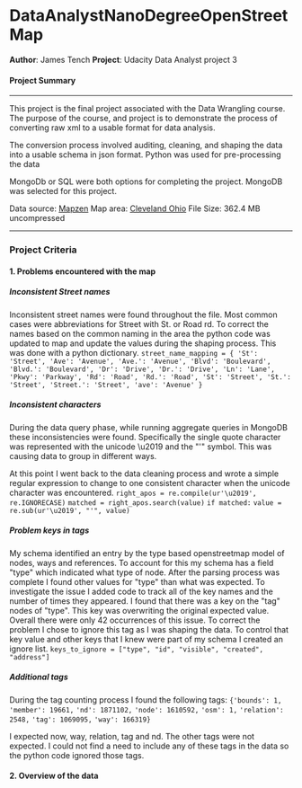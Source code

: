 # DataAnalystNanoDegreeOpenStreetMap

**Author**: James Tench
**Project**: Udacity Data Analyst project 3

#### Project Summary
---
This project is the final project associated with the Data Wrangling course. The purpose of the course, and project is to demonstrate the process of converting raw xml to a usable format for data analysis.

The conversion process involved auditing, cleaning, and shaping the  data into a usable schema in json format. Python was used for pre-processing the data

MongoDb or SQL were both options for completing the project. MongoDB was selected for this project.

Data source: [Mapzen](https://mapzen.com/data/metro-extracts/)
Map area: [Cleveland Ohio](https://s3.amazonaws.com/metro-extracts.mapzen.com/cleveland_ohio.osm.bz2)
File Size: 362.4 MB uncompressed

---

### Project Criteria

#### 1. Problems encountered with the map

##### Inconsistent Street names
Inconsistent street names were found throughout the file. Most common cases were abbreviations for Street with St. or Road rd. To correct the names based on the common naming in the area the python code was updated to map and update the values during the shaping process. This was done with a python dictionary.
`street_name_mapping = {
    'St': 'Street',
    'Ave': 'Avenue',
    'Ave.': 'Avenue',
    'Blvd': 'Boulevard',
    'Blvd.': 'Boulevard',
    'Dr': 'Drive',
    'Dr.': 'Drive',
    'Ln': 'Lane',
    'Pkwy': 'Parkway',
    'Rd': 'Road',
    'Rd.': 'Road',
    'St': 'Street',
    'St.': 'Street',
    'Street.': 'Street',
    'ave': 'Avenue'
}
`

##### Inconsistent characters
During the data query phase, while running aggregate queries in MongoDB these inconsistencies were found. Specifically the single quote character was represented with the unicode \u2019 and the "'" symbol. This was causing data to group in different ways.

At this point I went back to the data cleaning process and wrote a simple regular expression to change to one consistent character when the unicode character was encountered.
`right_apos = re.compile(ur'\u2019', re.IGNORECASE)`
`matched = right_apos.search(value)`
`if matched:`
`value = re.sub(ur'\u2019', "'", value)`

##### Problem keys in tags
My schema identified an entry by the type based openstreetmap model of nodes, ways and references. To account for this my schema has a field "type" which indicated what type of node. 
After the parsing process was complete I found other values for "type" than what was expected. To investigate the issue I added code to track all of the key names and the number of times they appeared.
I found that there was a key on the "tag" nodes of "type". This key was overwriting the original expected value. Overall there were only 42 occurrences of this issue.
To correct the problem I chose to ignore this tag as I was shaping the data. To control that key value and other keys that I knew were part of my schema I created an ignore list.
`keys_to_ignore = ["type", "id", "visible", "created", "address"]`

##### Additional tags
During the tag counting process I found the following tags:
`{'bounds': 1,`
`'member': 19661,`
`'nd': 1871102,`
`'node': 1610592,`
`'osm': 1,`
`'relation': 2548,`
`'tag': 1069095,`
`'way': 166319}`

I expected now, way, relation, tag and nd. The other tags were not expected. I could not find a need to include any of these tags in the data so the python code ignored those tags.

#### 2. Overview of the data


